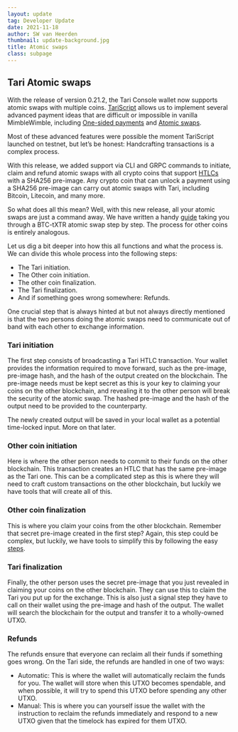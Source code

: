 ```yaml
---
layout: update
tag: Developer Update
date: 2021-11-18
author: SW van Heerden
thumbnail: update-background.jpg
title: Atomic swaps
class: subpage
---
```


## Tari Atomic swaps

With the release of version 0.21.2, the Tari Console wallet now supports atomic swaps with multiple coins. 
[TariScript](https://tlu.tarilabs.com/tari/TariScript_for_dummies) allows us to implement several advanced payment ideas that are difficult or impossible in vanilla MimbleWimble, including [One-sided payments](https://www.tari.com/updates/2021-06-03-update-57.html)
and [Atomic swaps](https://tlu.tarilabs.com/protocols/AtomicSwaps). 

Most of these advanced features were
possible the moment TariScript launched on testnet, but let’s be honest:  Handcrafting transactions is a complex process. 

With this release, we added support via CLI and GRPC commands to initiate, claim and refund atomic swaps with all crypto
coins that support [HTLCs](https://hackernoon.com/what-are-hashed-timelock-contracts-htlcs-application-in-lightning-network-payment-channels-14437eeb9345)
with a SHA256 pre-image. Any crypto coin that can unlock a payment using a SHA256 pre-image can carry out atomic swaps
with Tari, including Bitcoin, Litecoin, and many more. 

So what does all this mean? Well, with this new release, all your
atomic swaps are just a command away. We have written a handy [guide](https://github.com/tari-project/tari/blob/development/docs/src/btc_atomic_swap.md)
taking you through a BTC-tXTR atomic swap step by step. The process for other coins is entirely analogous.

Let us dig a bit deeper into how this all functions and what the process is. We can divide this whole 
process into the following steps:

* The Tari initiation.
* The Other coin initiation.
* The other coin finalization.
* The Tari finalization.
* And if something goes wrong somewhere: Refunds. 

One crucial step that is always hinted at but not always directly mentioned is that the two persons doing the atomic
swaps need to communicate out of band with each other to exchange information.

### Tari initiation

The first step consists of broadcasting a Tari HTLC transaction. Your wallet provides the information required to move forward, such as the pre-image, pre-image hash, and the hash of the output created on the
blockchain. The pre-image needs must be kept secret as this is your key to claiming your coins on the other blockchain,
and revealing it to the other person will break the security of the atomic swap. The hashed pre-image and the hash of
the output need to be provided to the counterparty. 

The newly created output will be saved in your local wallet as a potential time-locked input. More on that later. 

### Other coin initiation

 Here is where the other person needs to commit to their funds on the other blockchain. This transaction creates an HTLC
 that has the same pre-image as the Tari one. This can be a complicated step as this is where they will need to craft custom transactions on the other blockchain, but luckily we have tools that will create all of this. 

### Other coin finalization

This is where you claim your coins from the other blockchain. Remember that secret pre-image created in the first step?
Again, this step could be complex, but luckily, we
have tools to simplify this by following the easy [steps](https://github.com/tari-project/tari/blob/development/docs/src/btc_atomic_swap.md). 

### Tari finalization

Finally, the other person uses the secret pre-image that you just revealed in claiming your coins on the other
blockchain. They can use this to claim the Tari you put up for the exchange. This is also just a signal step they have
to call on their wallet using the pre-image and hash of the output. The wallet will search the blockchain for the output
and transfer it to a wholly-owned UTXO. 

### Refunds

The refunds ensure that everyone can reclaim all their funds if something goes wrong. On the Tari
side, the refunds are handled in one of two ways:

* Automatic: This is where the wallet will automatically reclaim the funds for you. The wallet will store when this UTXO
becomes spendable, and when possible, it will try to spend this UTXO before spending any other UTXO. 
* Manual: This is where you can yourself issue the wallet with the instruction to reclaim the refunds immediately and
respond to a new UTXO given that the timelock has expired for them UTXO. 

